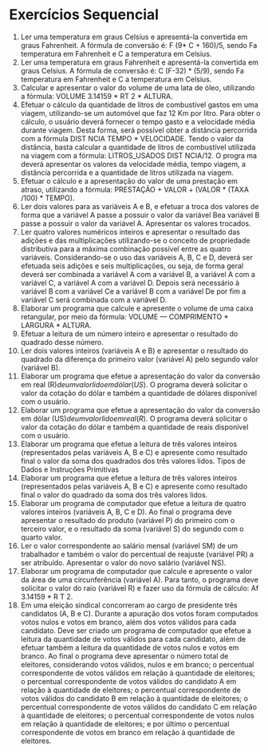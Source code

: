 # Exercícios Sequencial

1. Ler uma temperatura em graus Celsius e apresentá-la convertida em graus Fahrenheit. A fórmula de conversão é: F (9* C + 160)/5, sendo Fa temperatura em Fahrenheit e C a temperatura em Celsius. 
1. Ler uma temperatura em graus Fahrenheit e apresentá-la convertida em graus Celsius. A fórmula de conversão é: C (F-32) * (5/9), sendo Fa temperatura em Fahrenheit e C a temperatura em Celsius. 
1. Calcular e apresentar o valor do volume de uma lata de óleo, utilizando a fórmula: VOLUME 3.14159 * RT 2 * ALTURA. 
1. Efetuar o cálculo da quantidade de litros de combustível gastos em uma viagem, utilizando-se um automóvel que faz 12 Km por litro. Para obter o cálculo, o usuário deverá fornecer o tempo gasto e a velocidade média durante viagem. Desta forma, será possível obter a distância percorrida com a fórmula DIST NCIA TEMPO * VELOCIDADE. Tendo o valor da distância, basta calcular a quantidade de litros de combustível utilizada na viagem com a fórmula: LITROS_USADOS DIST NCIA/12. O progra ma deverá apresentar os valores da velocidade média, tempo viagem, a distância percorrida e a quantidade de litros utilizada na viagem. 
1. Efetuar o cálculo e a apresentação do valor de uma prestação em atraso, utilizando a fórmula: PRESTAÇÃO + VALOR + (VALOR * (TAXA /100) * TEMPO). 
1. Ler dois valores para as variáveis A e B, e efetuar a troca dos valores de forma que a variável A passe a possuir o valor da variável Bea variável B passe a possuir o valor da variável A. Apresentar os valores trocados. 
1. Ler quatro valores numéricos inteiros e apresentar o resultado das adições e das multiplicações utilizando-se o conceito de propriedade distributiva para a máxima combinação possível entre as quatro variáveis. Considerando-se o uso das variáveis A, B, C e D, deverá ser efetuada seis adições e seis multiplicações, ou seja, de forma geral deverá ser combinada a variável A com a variável B, a variável A com a variável C, a variável A com a variável D. Depois será necessário à variável B com a variável Ce a variável B com a variável De por fim a variável C será combinada com a variável D. 
1. Elaborar um programa que calcule e apresente o volume de uma caixa retangular, por meio da fórmula: VOLUME — COMPRIMENTO * LARGURA * ALTURA. 
1. Efetuar a leitura de um número inteiro e apresentar o resultado do quadrado desse número. 
1. Ler dois valores inteiros (variáveis A e B) e apresentar o resultado do quadrado da diferença do primeiro valor (variável A) pelo segundo valor (variável B). 
1. Elaborar um programa que efetue a apresentação do valor da conversão em real (R$) de um valor lido em dólar (US$). O programa deverá solicitar o valor da cotação do dólar e também a quantidade de dólares disponível com o usuário. 
1. Elaborar um programa que efetue a apresentação do valor da conversão em dólar (US$) de um valor lido em real (R$). O programa deverá solicitar o valor da cotação do dólar e também a quantidade de reais disponível com o usuário. 
1. Elaborar um programa que efetue a leitura de três valores inteiros (representados pelas variáveis A, B e C) e apresente como resultado final o valor da soma dos quadrados dos três valores lidos. Tipos de Dados e Instruções Primitivas 
1. Elaborar um programa que efetue a leitura de três valores inteiros (representados pelas variáveis A, B e C) e apresente como resultado final o valor do quadrado da soma dos três valores lidos. 
1. Elaborar um programa de computador que efetue a leitura de quatro valores inteiros (variáveis A, B, C e D). Ao final o programa deve apresentar o resultado do produto (variável P) do primeiro com o terceiro valor, e o resultado da soma (variável S) do segundo com o quarto valor. 
1. Ler o valor correspondente ao salário mensal (variável SM) de um trabalhador e também o valor do percentual de reajuste (variável PR) a ser atribuído. Apresentar o valor do novo salário (variável NS). 
1. Elaborar um programa de computador que calcule e apresente o valor da área de uma circunferência (variável A). Para tanto, o programa deve solicitar o valor do raio (variável R) e fazer uso da fórmula de cálculo: Af 3.14159 * R T 2. 
1. Em uma eleição sindical concorreram ao cargo de presidente três candidatos (A, B e C). Durante a apuração dos votos foram computados votos nulos e votos em branco, além dos votos válidos para cada candidato. Deve ser criado um programa de computador que efetue a leitura da quantidade de votos válidos para cada candidato, além de efetuar também a leitura da quantidade de votos nulos e votos em branco. Ao final o programa deve apresentar o número total de eleitores, considerando votos válidos, nulos e em branco; o percentual correspondente de votos válidos em relação à quantidade de eleitores; o percentual correspondente de votos válidos do candidato A em relação à quantidade de eleitores; o percentual correspondente de votos válidos do candidato B em relação à quantidade de eleitores; o percentual correspondente de votos válidos do candidato C em relação à quantidade de eleitores; o percentual correspondente de votos nulos em relação à quantidade de eleitores; e por último o percentual correspondente de votos em branco em relação à quantidade de eleitores. 